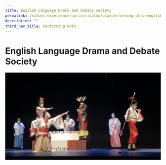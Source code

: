 ```yaml
---
title: English Language Drama and Debate Society
permalink: /school-experience/co-curriculum/cca/performing-arts/english-language-drama-and-debate-society/
description: ""
third_nav_title: Performing Arts
---
```

# **English Language Drama and Debate Society**

![](/images/ELDDS1.jpg)